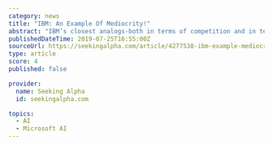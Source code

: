 ```yaml
---
category: news
title: "IBM: An Example Of Mediocrity!"
abstract: "IBM’s closest analogs-both in terms of competition and in terms their product portfolios are Microsoft (MSFT ... driver for this company is Cloud and Cognitive software. The growth of this ..."
publishedDateTime: 2019-07-25T16:55:00Z
sourceUrl: https://seekingalpha.com/article/4277538-ibm-example-mediocrity
type: article
score: 4
published: false

provider:
  name: Seeking Alpha
  id: seekingalpha.com

topics:
  - AI
  - Microsoft AI
---
```

